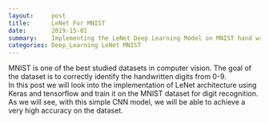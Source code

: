 ```yaml
---
layout:     post
title:      LeNet For MNIST
date:       2019-15-01
summary:    Implementing the LeNet Deep Learning Model on MNIST hand written digits data
categories: Deep_Learning LeNet MNIST
---
```


MNIST is one of the best studied datasets in computer vision. The goal of the dataset is to correctly identify the handwritten digits from 0-9.
<br>
In this post we will look into the implementation of LeNet architecture using Keras and tensorflow and train it on the MNIST dataset for digit recognition.
As we will see, with this simple CNN model, we will be able to achieve a very high accuracy on the dataset. 
